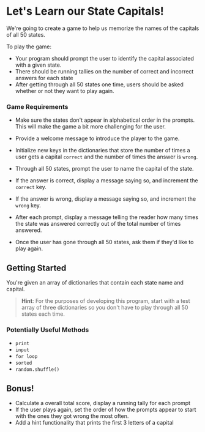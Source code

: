 # Let's Learn our State Capitals!

We're going to create a game to help us memorize the names of the capitals of all 50 states.

To play the game:

 - Your program should prompt the user to identify the capital associated with a given state.
 - There should be running tallies on the number of correct and incorrect answers for each state
 - After getting through all 50 states one time, users should be asked whether or not they want to play again.

### Game Requirements

 - Make sure the states don't appear in alphabetical order in the prompts. This will make the game a bit more challenging for the user.

 - Provide a welcome message to introduce the player to the game.

 - Initialize new keys in the dictionaries that store the number of times a user gets a capital `correct` and the number of times the answer is `wrong`.

 - Through all 50 states, prompt the user to name the capital of the state.
  - If the answer is correct, display a message saying so, and increment the `correct` key.
  - If the answer is wrong, display a message saying so, and increment the `wrong` key.
  - After each prompt, display a message telling the reader how many times the state was answered correctly out of the total number of times answered.

- Once the user has gone through all 50 states, ask them if they'd like to play again.

## Getting Started

 You're given an array of dictionaries that contain each state name and capital.

 > **Hint**: For the purposes of developing this program, start with a test array of three dictionaries so you don't have to play through all 50 states each time.

### Potentially Useful Methods

- `print`
- `input`
- `for loop`
- `sorted`
- `random.shuffle()`

## Bonus!

- Calculate a overall total score, display a running tally for each prompt
- If the user plays again, set the order of how the prompts appear to start with the ones they got wrong the most often.
- Add a hint functionality that prints the first 3 letters of a capital
